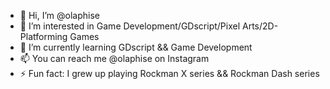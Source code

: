 - 👋 Hi, I’m @olaphise
- 👀 I’m interested in Game Development/GDscript/Pixel Arts/2D-Platforming Games
- 🌱 I’m currently learning GDscript && Game Development
- 📫 You can reach me @olaphise on Instagram
- ⚡ Fun fact: I grew up playing Rockman X series && Rockman Dash series

<!---
olaphise/olaphise is a ✨ special ✨ repository because its `README.md` (this file) appears on your GitHub profile.
You can click the Preview link to take a look at your changes.
--->
